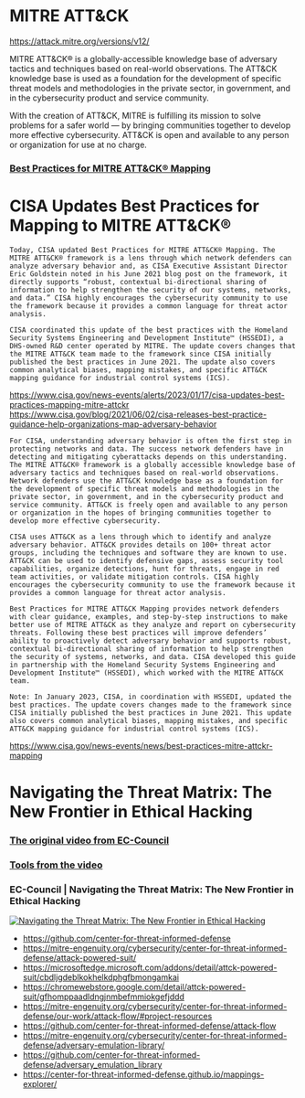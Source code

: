 # MITRE ATT&CK
https://attack.mitre.org/versions/v12/

MITRE ATT&CK® is a globally-accessible knowledge base of adversary tactics and techniques based on real-world observations. The ATT&CK knowledge base is used as a foundation for the development of specific threat models and methodologies in the private sector, in government, and in the cybersecurity product and service community.

With the creation of ATT&CK, MITRE is fulfilling its mission to solve problems for a safer world — by bringing communities together to develop more effective cybersecurity. ATT&CK is open and available to any person or organization for use at no charge.

### [Best Practices for  MITRE ATT&CK® Mapping](files/Best%20Practices%20for%20MITRE%20ATTCK%20Mapping.pdf)

# CISA Updates Best Practices for Mapping to MITRE ATT&CK®
```
Today, CISA updated Best Practices for MITRE ATT&CK® Mapping. The MITRE ATT&CK® framework is a lens through which network defenders can analyze adversary behavior and, as CISA Executive Assistant Director Eric Goldstein noted in his June 2021 blog post on the framework, it directly supports “robust, contextual bi-directional sharing of information to help strengthen the security of our systems, networks, and data.” CISA highly encourages the cybersecurity community to use the framework because it provides a common language for threat actor analysis.

CISA coordinated this update of the best practices with the Homeland Security Systems Engineering and Development Institute™ (HSSEDI), a DHS-owned R&D center operated by MITRE. The update covers changes that the MITRE ATT&CK team made to the framework since CISA initially published the best practices in June 2021. The update also covers common analytical biases, mapping mistakes, and specific ATT&CK mapping guidance for industrial control systems (ICS).
```

https://www.cisa.gov/news-events/alerts/2023/01/17/cisa-updates-best-practices-mapping-mitre-attckr
https://www.cisa.gov/blog/2021/06/02/cisa-releases-best-practice-guidance-help-organizations-map-adversary-behavior

```
For CISA, understanding adversary behavior is often the first step in protecting networks and data. The success network defenders have in detecting and mitigating cyberattacks depends on this understanding. The MITRE ATT&CK® framework is a globally accessible knowledge base of adversary tactics and techniques based on real-world observations. Network defenders use the ATT&CK knowledge base as a foundation for the development of specific threat models and methodologies in the private sector, in government, and in the cybersecurity product and service community. ATT&CK is freely open and available to any person or organization in the hopes of bringing communities together to develop more effective cybersecurity.

CISA uses ATT&CK as a lens through which to identify and analyze adversary behavior. ATT&CK provides details on 100+ threat actor groups, including the techniques and software they are known to use.  ATT&CK can be used to identify defensive gaps, assess security tool capabilities, organize detections, hunt for threats, engage in red team activities, or validate mitigation controls. CISA highly encourages the cybersecurity community to use the framework because it provides a common language for threat actor analysis.

Best Practices for MITRE ATT&CK Mapping provides network defenders with clear guidance, examples, and step-by-step instructions to make better use of MITRE ATT&CK as they analyze and report on cybersecurity threats. Following these best practices will improve defenders’ ability to proactively detect adversary behavior and supports robust, contextual bi-directional sharing of information to help strengthen the security of systems, networks, and data. CISA developed this guide in partnership with the Homeland Security Systems Engineering and Development Institute™ (HSSEDI), which worked with the MITRE ATT&CK team.

Note: In January 2023, CISA, in coordination with HSSEDI, updated the best practices. The update covers changes made to the framework since CISA initially published the best practices in June 2021. This update also covers common analytical biases, mapping mistakes, and specific ATT&CK mapping guidance for industrial control systems (ICS).
```

https://www.cisa.gov/news-events/news/best-practices-mitre-attckr-mapping

# Navigating the Threat Matrix: The New Frontier in Ethical Hacking

### [The original video from EC-Council](https://youtu.be/ewf6HHYHv50?si=x1Fy9cYerwyG5WgB)
### [Tools from the video](https://youtube.com/clip/Ugkxxq_qym3z5UQrKiUzoEXiBxySmsnZURrn?si=3WAN0ssu65zjTTfL)


### EC-Council | Navigating the Threat Matrix: The New Frontier in Ethical Hacking
[![Navigating the Threat Matrix: The New Frontier in Ethical Hacking](http://i3.ytimg.com/vi/ewf6HHYHv50/hqdefault.jpg)](https://www.youtube.com/watch?v=ewf6HHYHv50)

- https://github.com/center-for-threat-informed-defense
- https://mitre-engenuity.org/cybersecurity/center-for-threat-informed-defense/attack-powered-suit/
- https://microsoftedge.microsoft.com/addons/detail/attck-powered-suit/cbdljgdeblkokhelkdphgfbmongamkai
- https://chromewebstore.google.com/detail/attck-powered-suit/gfhomppaadldngjnmbefmmiokgefjddd
- https://mitre-engenuity.org/cybersecurity/center-for-threat-informed-defense/our-work/attack-flow/#project-resources
- https://github.com/center-for-threat-informed-defense/attack-flow
- https://mitre-engenuity.org/cybersecurity/center-for-threat-informed-defense/adversary-emulation-library/
- https://github.com/center-for-threat-informed-defense/adversary_emulation_library
- https://center-for-threat-informed-defense.github.io/mappings-explorer/